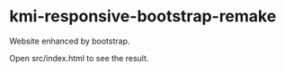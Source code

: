 # kmi-responsive-bootstrap-remake
 Website enhanced by bootstrap.

Open src/index.html to see the result.
